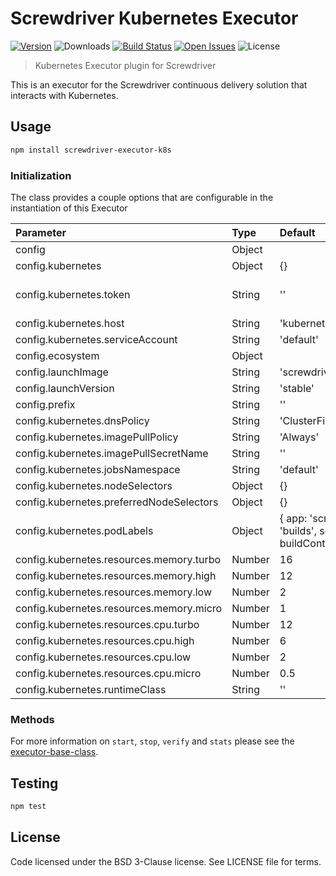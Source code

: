 # Screwdriver Kubernetes Executor
[![Version][npm-image]][npm-url] ![Downloads][downloads-image] [![Build Status][status-image]][status-url] [![Open Issues][issues-image]][issues-url] ![License][license-image]

> Kubernetes Executor plugin for Screwdriver

This is an executor for the Screwdriver continuous delivery solution that interacts with Kubernetes.

## Usage

```bash
npm install screwdriver-executor-k8s
```

### Initialization
The class provides a couple options that are configurable in the instantiation of this Executor

| Parameter        | Type  | Default    | Description |
| :-------------   | :---- | :----------| :-----------|
| config        | Object | | Configuration Object |
| config.kubernetes | Object | {} | Kubernetes configuration Object |
| config.kubernetes.token | String | '' | The JWT token used for authenticating to the Kubernetes cluster. (If not passed in, we will read from `/var/run/secrets/kubernetes.io/serviceaccount/token`.) |
| config.kubernetes.host | String | 'kubernetes.defaults' | The hostname for the Kubernetes cluster (kubernetes) |
| config.kubernetes.serviceAccount | String | 'default' | The service account to use in Kubernetes (default) |
| config.ecosystem | Object | | Screwdriver Ecosystem (ui, api, store, etc.) |
| config.launchImage | String | 'screwdrivercd/launcher' | Launcher image to use |
| config.launchVersion | String | 'stable' | Launcher container version to use (stable) |
| config.prefix | String | '' | Prefix to container names ("") |
| config.kubernetes.dnsPolicy | String | 'ClusterFirst' | DNS Policy for build pod |
| config.kubernetes.imagePullPolicy | String | 'Always' | Image Pull Policy for build pod |
| config.kubernetes.imagePullSecretName | String | '' | Name of image pull secret |
| config.kubernetes.jobsNamespace | String | 'default' | Kubernetes namespace where builds are running on |
| config.kubernetes.nodeSelectors | Object | {} | Object representing node label-value pairs |
| config.kubernetes.preferredNodeSelectors | Object | {} | Object representing preferred node label-value pairs |
| config.kubernetes.podLabels | Object | { app: 'screwdriver', tier: 'builds', sdbuild: buildContainerName } | Object representing custom pod label key-value pairs |
| config.kubernetes.resources.memory.turbo | Number | 16 | Value for TURBO memory (in GB) |
| config.kubernetes.resources.memory.high | Number | 12 | Value for HIGH memory (in GB) |
| config.kubernetes.resources.memory.low | Number | 2 | Value for LOW memory (in GB) |
| config.kubernetes.resources.memory.micro | Number | 1 | Value for MICRO memory (in GB) |
| config.kubernetes.resources.cpu.turbo | Number | 12 | Value for TURBO CPU (in cores) |
| config.kubernetes.resources.cpu.high | Number | 6 | Value for HIGH CPU (in cores) |
| config.kubernetes.resources.cpu.low | Number | 2 | Value for LOW CPU (in cores) |
| config.kubernetes.resources.cpu.micro | Number | 0.5 | Value for MICRO CPU (in cores) |
| config.kubernetes.runtimeClass | String | '' | Runtime class |


### Methods

For more information on `start`, `stop`, `verify` and `stats` please see the [executor-base-class].

## Testing

```bash
npm test
```

## License

Code licensed under the BSD 3-Clause license. See LICENSE file for terms.

[npm-image]: https://img.shields.io/npm/v/screwdriver-executor-k8s.svg
[npm-url]: https://npmjs.org/package/screwdriver-executor-k8s
[downloads-image]: https://img.shields.io/npm/dt/screwdriver-executor-k8s.svg
[license-image]: https://img.shields.io/npm/l/screwdriver-executor-k8s.svg
[issues-image]: https://img.shields.io/github/issues/screwdriver-cd/screwdriver.svg
[issues-url]: https://github.com/screwdriver-cd/screwdriver/issues
[status-image]: https://cd.screwdriver.cd/pipelines/28/badge
[status-url]: https://cd.screwdriver.cd/pipelines/28
[executor-base-class]: https://github.com/screwdriver-cd/executor-base
[screwdriver job-tools]: https://github.com/screwdriver-cd/job-tools
